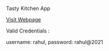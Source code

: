 Tasty Kitchen App

<a href="https://msrtastykitchen.ccbp.tech/" target="_blank">Visit Webpage</a>

Valid Credentials :

username: rahul,
password: rahul@2021
